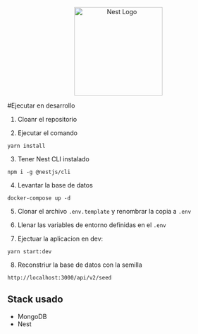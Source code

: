 <p align="center">
  <a href="http://nestjs.com/" target="blank"><img src="https://nestjs.com/img/logo-small.svg" width="200" alt="Nest Logo" /></a>
</p>

#Ejecutar en desarrollo

1. Cloanr el repositorio

2. Ejecutar el comando

```
yarn install
```

3. Tener Nest CLI instalado

```
npm i -g @nestjs/cli
```

4. Levantar la base de datos
```
docker-compose up -d
```

5. Clonar el archivo ```.env.template``` y renombrar la copia a ```.env```

6. Llenar las variables de entorno definidas en el ```.env```

7. Ejectuar la aplicacion en dev:
```
yarn start:dev
```

8. Reconstriur la base de datos con la semilla
```
http://localhost:3000/api/v2/seed
```


## Stack usado
* MongoDB
* Nest